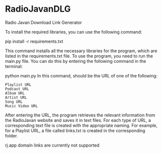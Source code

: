 # RadioJavanDLG
Radio Javan Download Link Generator

To install the required libraries, you can use the following command:

pip install -r requirements.txt

This command installs all the necessary libraries for the program, which are listed in the requirements.txt file.
To use the program, you need to run the main.py file. You can do this by entering the following command in the terminal:

python main.py <URL>
  In this command, <URL> should be the URL of one of the following:

    Playlist URL
    Podcast URL
    Album URL
    Artist URL
    Song URL
    Music Video URL

After entering the URL, the program retrieves the relevant information from the RadioJavan website and saves it in text files. For each type of URL, a corresponding text file is created with the appropriate naming. For example, for a Playlist URL, a file called links.txt is created in the corresponding folder.

rj.app domain links are currently not supported
